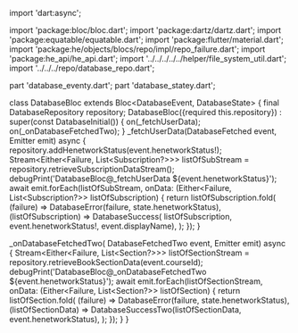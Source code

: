 import 'dart:async';

import 'package:bloc/bloc.dart';
import 'package:dartz/dartz.dart';
import 'package:equatable/equatable.dart';
import 'package:flutter/material.dart';
import 'package:he/objects/blocs/repo/impl/repo_failure.dart';
import 'package:he_api/he_api.dart';
import '../../../../../helper/file_system_util.dart';
import '../../../repo/database_repo.dart';

part 'database_eventy.dart';
part 'database_statey.dart';

class DatabaseBloc extends Bloc<DatabaseEvent, DatabaseState> {
  final DatabaseRepository repository;
  DatabaseBloc({required this.repository}) : super(const DatabaseInitial()) {
    on<DatabaseFetched>(_fetchUserData);
    on<DatabaseFetchedTwo>(_onDatabaseFetchedTwo);
  }
  _fetchUserData(DatabaseFetched event, Emitter<DatabaseState> emit) async {
    repository.addHenetworkStatus(event.henetworkStatus!);
    Stream<Either<Failure, List<Subscription?>>> listOfSubStream =
        repository.retrieveSubscriptionDataStream();
    debugPrint('DatabaseBloc@_fetchUserData ${event.henetworkStatus}');
    await emit.forEach(listOfSubStream,
        onData: (Either<Failure, List<Subscription?>> listOfSubscription) {
      return listOfSubscription.fold(
        (failure) => DatabaseError(failure, state.henetworkStatus),
        (listOfSubscription) => DatabaseSuccess(
            listOfSubscription, event.henetworkStatus!, event.displayName),
      );
    });
  }

  _onDatabaseFetchedTwo(
      DatabaseFetchedTwo event, Emitter<DatabaseState> emit) async {
    Stream<Either<Failure, List<Section?>>> listOfSectionStream =
        repository.retrieveBookSectionData(event.courseId);
    debugPrint('DatabaseBloc@_onDatabaseFetchedTwo ${event.henetworkStatus}');
    await emit.forEach(listOfSectionStream,
        onData: (Either<Failure, List<Section?>> listOfSection) {
      return listOfSection.fold(
        (failure) => DatabaseError(failure, state.henetworkStatus),
        (listOfSectionData) =>
            DatabaseSuccessTwo(listOfSectionData, event.henetworkStatus),
      );
    });
  }
}
